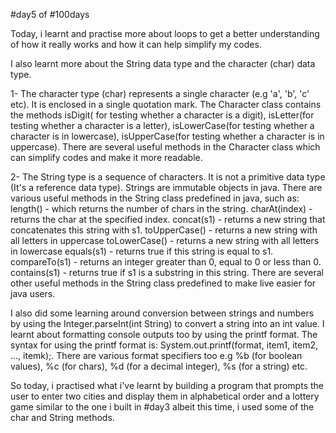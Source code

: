 #day5 of #100days

Today, i learnt and practise more about loops to get a better understanding of how it really works and how it can help simplify my codes.

I also learnt more about the String data type and the character (char) data type.

1- The character type (char) represents a single character (e.g 'a', 'b', 'c' etc). It is enclosed in a single quotation mark. The Character class contains the methods isDigit( for testing whether a character is a digit), isLetter(for testing whether a character is a letter), isLowerCase(for testing whether a character is in lowercase), isUpperCase(for testing whether a character is in uppercase). There are several useful methods in the Character class which can simplify codes and make it more readable.

2- The String type is a sequence of characters. It is not a primitive data type (It's a reference data type). Strings are immutable objects in java. There are various useful methods in the String class predefined in java, such as: 
length() - which returns the number of chars in the string.
charAt(index) - returns the char at the specified index.
concat(s1) - returns a new string that concatenates this string with s1.
toUpperCase() - returns a new string with all letters in uppercase
toLowerCase() - returns a new string with all letters in lowercase
equals(s1) - returns true if this string is equal to s1.
compareTo(s1) - returns an integer greater than 0, equal to 0 or less than 0.
contains(s1) - returns true if s1 is a substring in this string.
There are several other useful methods in the String class predefined to make live easier for java users.

I also did some learning around conversion between strings and numbers by using the Integer.parseInt(int String) to convert a string into an int value. I learnt about formatting console outputs too by using the printf format. The syntax for using the printf format is: System.out.printf(format, item1, item2, ..., itemk);. There are various format specifiers too e.g %b (for boolean values), %c (for chars), %d (for a decimal integer), %s (for a string) etc.

So today, i practised what i've learnt by building a program that prompts the user to enter two cities and display them in alphabetical order and a lottery game similar to the one i built in #day3 albeit this time, i used some of the char and String methods.
